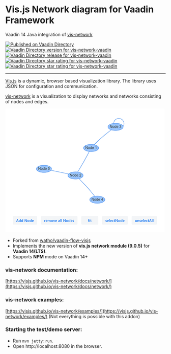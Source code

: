 # Vis.js Network diagram for Vaadin Framework

Vaadin 14 Java integration of [vis-network](https://github.com/visjs/vis-network)

[![Published on Vaadin Directory](https://img.shields.io/vaadin-directory/status/vis-network-vaadin)](https://vaadin.com/directory/component/vis-network-vaadin)
[![Vaadin Directory version for vis-network-vaadin](http://img.shields.io/vaadin-directory/version/vis-network-vaadin)](https://vaadin.com/directory/component/vis-network-vaadin)
[![Vaadin Directory release for vis-network-vaadin](http://img.shields.io/vaadin-directory/release-date/vis-network-vaadin)](https://vaadin.com/directory/component/vis-network-vaadin)
[![Vaadin Directory star rating for vis-network-vaadin](http://img.shields.io/vaadin-directory/star/vis-network-vaadin)](https://vaadin.com/directory/component/vis-network-vaadin)
[![Vaadin Directory star rating for vis-network-vaadin](http://img.shields.io/vaadin-directory/rating-count/vis-network-vaadin)](https://vaadin.com/directory/component/vis-network-vaadin)

---
[Vis.js](http://visjs.org) is a dynamic, browser based visualization library. The library uses JSON for configuration and communication.

[vis-network](https://github.com/visjs/vis-network) is a visualization to display networks and networks consisting of nodes and edges.

![example](doc/simpleexample.png)

- Forked from [watho/vaadin-flow-visjs](https://github.com/watho/vaadin-flow-visjs)
- Implements the new version of **vis.js network module (9.0.5)** for **Vaadin 14(LTS)**.
- Supports **NPM** mode on Vaadin 14+
  
### vis-network documentation:
[https://visjs.github.io/vis-network/docs/network/](https://visjs.github.io/vis-network/docs/network/)
### vis-network examples:
[https://visjs.github.io/vis-network/examples/](https://visjs.github.io/vis-network/examples/) 
(Not everything is possible with this addon)

### Starting the test/demo server:
- Run `mvn jetty:run`.
- Open http://localhost:8080 in the browser.

